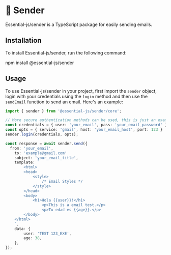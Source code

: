# 📨 Sender

Essential-js/sender is a TypeScript package for easily sending emails.

## Installation

To install Essential-js/sender, run the following command:

npm install @essential-js/sender

## Usage

To use Essential-js/sender in your project, first import the `sender` object, login with your credentials using the `login` method and then use the `sendEmail` function to send an email. Here's an example:

```typescript
import { sender } from '@essential-js/sender/core';

// More secure authentication methods can be used, this is just an example.
const credentials = { user: 'your_email', pass: 'your_email_password' };
const opts = { service: 'gmail', host: 'your_email_host', port: 123 }
sender.login(credentials, opts);

const response = await sender.send({
  from: 'your_email',
	to: 'example@gmail.com'
	subject: 'your_email_title',
	template: `
		<html>
		<head>
			<style>
				/* Email Styles */
			</style>
		</head>
		<body>
			<h1>Hola {{user}}!</h1>
			    <p>This is a email test.</p>
			    <p>Tu edad es {{age}}.</p>
		</body>
	</html>
	`,
	data: {
        user: 'TEST 123_EXE',
		age: 38,
	},
});
```
